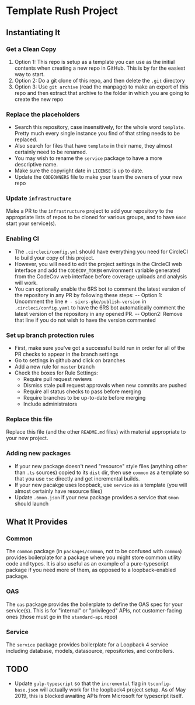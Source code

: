 # Template Rush Project

## Instantiating It

### Get a Clean Copy

1. Option 1: This repo is setup as a template you can use as the initial contents
   when creating a new repo in GitHub. This is by far the easiest way to start.
2. Option 2: Do a git clone of this repo, and then delete the `.git` directory
3. Option 3: Use `git archive` (read the manpage) to make an export of this repo
   and then extract that archive to the folder in which you are going to create
   the new repo

### Replace the placeholders

- Search this repository, case insensitively, for the whole word `template`.
  Pretty much every single instance you find of that string needs to be
  replaced.
- Also search for files that have `template` in their name, they almost
  certainly need to be renamed.
- You may wish to rename the `service` package to have a more descriptive name.
- Make sure the copyright date in `LICENSE` is up to date.
- Update the `CODEOWNERS` file to make your team the owners of your new repo

### Update `infrastructure`

Make a PR to the `infrastructure` project to add your repository to the
appropriate lists of repos to be cloned for various groups, and to have `6mon`
start your service(s).

### Enabling CI

- The `.circleci/config.yml` should have everything you need for CircleCI to
  build your copy of this project.
- However, you will need to edit the project settings in the CircleCI web
  interface and add the `CODECOV_TOKEN` environment variable generated from the
  CodeCov web interface before coverage uploads and analysis will work.
- You can optionally enable the 6RS bot to comment the latest version of the
  repository in any PR by following these steps:
-- Option 1: Uncomment the line `# - sixrs-gke/publish-version` in
  `.circleci/config.yaml` to have the 6RS bot automatically comment the latest
   version of the repository in any opened PR.
-- Option2: Remove that line if you do not wish to have the version commented

### Set up branch protection rules

- First, make sure you've got a successful build run in order for all of the
  PR checks to appear in the branch settings
- Go to settings in github and click on branches
- Add a new rule for `master` branch
- Check the boxes for Rule Settings:
  - Require pull request reviews
  - Dismiss stale pull request approvals when new commits are pushed
  - Require all status checks to pass before merging
  - Require branches to be up-to-date before merging
  - Include administrators

### Replace this file

Replace this file (and the other `README.md` files) with material appropriate to
your new project.

### Adding new packages

- If your new package doesn't need "resource" style files (anything other
  than `.ts` sources) copied to its `dist` dir, then use `common` as a
  template so that you use `tsc` directly and get incremental builds.
- If your new pacakge uses loopback, use `service` as a template (you will
  almost certainly have resource files)
- Update `.6mon.json` if your new package provides a service that `6mon` should
  launch

## What It Provides

### Common

The `common` package (in `packages/common`, not to be confused with `common`)
provides boilerplate for a package where you might store common utility code
and types. It is also useful as an example of a pure-typescript package if you
need more of them, as opposed to a loopback-enabled package.

### OAS

The `oas` package provides the boilerplate to define the OAS spec for your
service(s). This is for "internal" or "privileged" APIs, not customer-facing
ones (those must go in the `standard-api` repo)

### Service

The `service` package provides boilerplate for a Loopback 4 service including
database, models, datasource, repositories, and controllers.

## TODO

- Update `gulp-typescript` so that the `incremental` flag in
  `tsconfig-base.json` will actually work for the loopback4 project setup.
  As of May 2019, this is blocked awaiting APIs from Microsoft for
  typescript itself.
